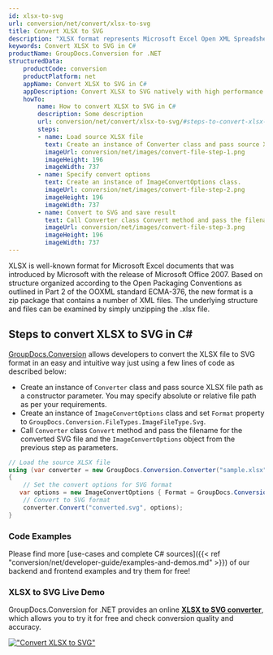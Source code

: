 ```yaml
---
id: xlsx-to-svg
url: conversion/net/convert/xlsx-to-svg
title: Convert XLSX to SVG
description: "XLSX format represents Microsoft Excel Open XML Spreadsheet with .xlsx extension. Learn how to convert XLSX to SVG file programmatically in C# language using GroupDocs.Conversion for .NET library."
keywords: Convert XLSX to SVG in C#
productName: GroupDocs.Conversion for .NET
structuredData:
    productCode: conversion
    productPlatform: net
    appName: Convert XLSX to SVG in C#
    appDescription: Convert XLSX to SVG natively with high performance using C# language and server side GroupDocs.Conversion for .NET APIs, without the use of any software like Microsoft or Open Office.
    howTo:
        name: How to convert XLSX to SVG in C# 
        description: Some description
        url: conversion/net/convert/xlsx-to-svg/#steps-to-convert-xlsx-to-svg-in-c
        steps:
        - name: Load source XLSX file 
          text: Create an instance of Converter class and pass source XLSX file path as a constructor parameter. You may specify absolute or relative file path as per your requirements. 
          imageUrl: conversion/net/images/convert-file-step-1.png
          imageHeight: 196
          imageWidth: 737
        - name: Specify convert options 
          text: Create an instance of ImageConvertOptions class.
          imageUrl: conversion/net/images/convert-file-step-2.png
          imageHeight: 196
          imageWidth: 737
        - name: Convert to SVG and save result 
          text: Call Converter class Convert method and pass the filename for the converted HTML file and the ImageConvertOptions object from the previous step as parameters.
          imageUrl: conversion/net/images/convert-file-step-3.png
          imageHeight: 196
          imageWidth: 737
---
```


XLSX is well-known format for Microsoft Excel documents that was introduced by Microsoft with the release of Microsoft Office 2007. Based on structure organized according to the Open Packaging Conventions as outlined in Part 2 of the OOXML standard ECMA-376, the new format is a zip package that contains a number of XML files. The underlying structure and files can be examined by simply unzipping the .xlsx file.

## Steps to convert XLSX to SVG in C#

[GroupDocs.Conversion](https://products.groupdocs.com/conversion/net) allows developers to convert the XLSX file to SVG format in an easy and intuitive way just using a few lines of code as described below:

* Create an instance of `Converter` class and pass source XLSX file path as a constructor parameter. You may specify absolute or relative file path as per your requirements. 
* Create an instance of `ImageConvertOptions` class and set `Format` property to `GroupDocs.Conversion.FileTypes.ImageFileType.Svg`.
* Call `Converter` class `Convert` method and pass the filename for the converted SVG file and the `ImageConvertOptions` object from the previous step as parameters.

```csharp
// Load the source XLSX file
using (var converter = new GroupDocs.Conversion.Converter("sample.xlsx"))
{
    // Set the convert options for SVG format
   var options = new ImageConvertOptions { Format = GroupDocs.Conversion.FileTypes.ImageFileType.Svg };
    // Convert to SVG format
    converter.Convert("converted.svg", options);
}
```

### Code Examples

Please find more [use-cases and complete C# sources]({{< ref "conversion/net/developer-guide/examples-and-demos.md" >}}) of our backend and frontend examples and try them for free!

### XLSX to SVG Live Demo

GroupDocs.Conversion for .NET provides an online [**XLSX to SVG converter**](https://products.groupdocs.app/conversion/xlsx-to-svg), which allows you to try it for free and check conversion quality and accuracy.

[!["Convert XLSX to SVG"](conversion/net/images/convert-to-svg/convert-xlsx-to-svg.png)](https://products.groupdocs.app/conversion/xlsx-to-svg)